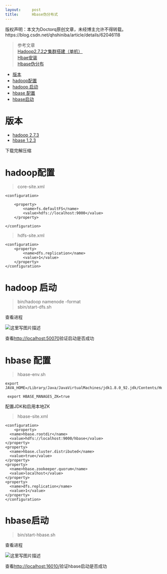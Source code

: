 ```yaml
---
layout:     post
title:      Hbase伪分布式
---
```

<div id="article_content" class="article_content clearfix csdn-tracking-statistics" data-pid="blog" data-mod="popu_307" data-dsm="post">
								<div class="article-copyright">
					版权声明：本文为Doctorq原创文章，未经博主允许不得转载。					https://blog.csdn.net/qhshiniba/article/details/62046118				</div>
								            <div id="content_views" class="markdown_views prism-atom-one-dark">
							<!-- flowchart 箭头图标 勿删 -->
							<svg xmlns="http://www.w3.org/2000/svg" style="display: none;"><path stroke-linecap="round" d="M5,0 0,2.5 5,5z" id="raphael-marker-block" style="-webkit-tap-highlight-color: rgba(0, 0, 0, 0);"></path></svg>
							<blockquote>
  <p>参考文章 <br>
  <a href="http://blog.csdn.net/uq_jin/article/details/51451995" rel="nofollow">Hadoop2.7.2之集群搭建（单机）</a> <br>
  <a href="http://aperise.iteye.com/blog/2254460" rel="nofollow">Hbae安装</a> <br>
  <a href="http://blog.csdn.net/pdw2009/article/details/21261417" rel="nofollow">Hbase伪分布</a></p>
</blockquote>

<p></p><div class="toc"><div class="toc">
<ul>
<li><a href="#%E7%89%88%E6%9C%AC" rel="nofollow">版本</a></li>
<li><a href="#hadoop%E9%85%8D%E7%BD%AE" rel="nofollow">hadoop配置</a></li>
<li><a href="#hadoop-%E5%90%AF%E5%8A%A8" rel="nofollow">hadoop 启动</a></li>
<li><a href="#hbase-%E9%85%8D%E7%BD%AE" rel="nofollow">hbase 配置</a></li>
<li><a href="#hbase%E5%90%AF%E5%8A%A8" rel="nofollow">hbase启动</a></li>
</ul>
</div>
</div>




<h1 id="版本">版本</h1>

<ul>
<li><a href="http://hadoop.apache.org/releases.html" rel="nofollow">hadoop 2.7.3</a></li>
<li><a href="http://www.apache.org/dyn/closer.cgi/hbase/" rel="nofollow">hbase 1.2.3</a></li>
</ul>

<p>下载完解压缩</p>



<h1 id="hadoop配置">hadoop配置</h1>

<blockquote>
  <p>core-site.xml</p>
</blockquote>



<pre class="prettyprint"><code class=" hljs xml"><span class="hljs-tag">&lt;<span class="hljs-title">configuration</span>&gt;</span>

    <span class="hljs-tag">&lt;<span class="hljs-title">property</span>&gt;</span>
        <span class="hljs-tag">&lt;<span class="hljs-title">name</span>&gt;</span>fs.defaultFS<span class="hljs-tag">&lt;/<span class="hljs-title">name</span>&gt;</span>
        <span class="hljs-tag">&lt;<span class="hljs-title">value</span>&gt;</span>hdfs://localhost:9000<span class="hljs-tag">&lt;/<span class="hljs-title">value</span>&gt;</span>
    <span class="hljs-tag">&lt;/<span class="hljs-title">property</span>&gt;</span>

<span class="hljs-tag">&lt;/<span class="hljs-title">configuration</span>&gt;</span></code></pre>

<blockquote>
  <p>hdfs-site.xml</p>
</blockquote>



<pre class="prettyprint"><code class=" hljs xml"><span class="hljs-tag">&lt;<span class="hljs-title">configuration</span>&gt;</span>
    <span class="hljs-tag">&lt;<span class="hljs-title">property</span>&gt;</span>
        <span class="hljs-tag">&lt;<span class="hljs-title">name</span>&gt;</span>dfs.replication<span class="hljs-tag">&lt;/<span class="hljs-title">name</span>&gt;</span>
        <span class="hljs-tag">&lt;<span class="hljs-title">value</span>&gt;</span>1<span class="hljs-tag">&lt;/<span class="hljs-title">value</span>&gt;</span>
    <span class="hljs-tag">&lt;/<span class="hljs-title">property</span>&gt;</span>
<span class="hljs-tag">&lt;/<span class="hljs-title">configuration</span>&gt;</span></code></pre>



<h1 id="hadoop-启动">hadoop 启动</h1>

<blockquote>
  <p>bin/hadoop namenode -format <br>
  sbin/start-dfs.sh</p>
</blockquote>

<p>查看进程</p>

<p><img src="https://img-blog.csdn.net/20160924012449487" alt="这里写图片描述" title=""></p>

<p>查看<a href="http://localhost:50070/dfshealth.html#tab-overview" rel="nofollow">http://localhost:50070</a>验证启动是否成功</p>



<h1 id="hbase-配置">hbase 配置</h1>

<blockquote>
  <p>hbase-env.sh</p>
</blockquote>



<pre class="prettyprint"><code class=" hljs bash"><span class="hljs-keyword">export</span> JAVA_HOME=/Library/Java/JavaVirtualMachines/jdk1.<span class="hljs-number">8.0</span>_92.jdk/Contents/Home

 <span class="hljs-keyword">export</span> HBASE_MANAGES_ZK=<span class="hljs-literal">true</span></code></pre>

<p>配置JDK和启用本地ZK</p>

<blockquote>
  <p>hbase-site.xml</p>
</blockquote>



<pre class="prettyprint"><code class=" hljs xml"><span class="hljs-tag">&lt;<span class="hljs-title">configuration</span>&gt;</span>
    <span class="hljs-tag">&lt;<span class="hljs-title">property</span>&gt;</span>  
  <span class="hljs-tag">&lt;<span class="hljs-title">name</span>&gt;</span>hbase.rootdir<span class="hljs-tag">&lt;/<span class="hljs-title">name</span>&gt;</span>  
  <span class="hljs-tag">&lt;<span class="hljs-title">value</span>&gt;</span>hdfs://localhost:9000/hbase<span class="hljs-tag">&lt;/<span class="hljs-title">value</span>&gt;</span>
<span class="hljs-tag">&lt;/<span class="hljs-title">property</span>&gt;</span>
<span class="hljs-tag">&lt;<span class="hljs-title">property</span>&gt;</span>
  <span class="hljs-tag">&lt;<span class="hljs-title">name</span>&gt;</span>hbase.cluster.distributed<span class="hljs-tag">&lt;/<span class="hljs-title">name</span>&gt;</span>
  <span class="hljs-tag">&lt;<span class="hljs-title">value</span>&gt;</span>true<span class="hljs-tag">&lt;/<span class="hljs-title">value</span>&gt;</span>
<span class="hljs-tag">&lt;/<span class="hljs-title">property</span>&gt;</span>
<span class="hljs-tag">&lt;<span class="hljs-title">property</span>&gt;</span>
  <span class="hljs-tag">&lt;<span class="hljs-title">name</span>&gt;</span>hbase.zookeeper.quorum<span class="hljs-tag">&lt;/<span class="hljs-title">name</span>&gt;</span>
  <span class="hljs-tag">&lt;<span class="hljs-title">value</span>&gt;</span>localhost<span class="hljs-tag">&lt;/<span class="hljs-title">value</span>&gt;</span>
<span class="hljs-tag">&lt;/<span class="hljs-title">property</span>&gt;</span>
<span class="hljs-tag">&lt;<span class="hljs-title">property</span>&gt;</span>
  <span class="hljs-tag">&lt;<span class="hljs-title">name</span>&gt;</span>dfs.replication<span class="hljs-tag">&lt;/<span class="hljs-title">name</span>&gt;</span>
  <span class="hljs-tag">&lt;<span class="hljs-title">value</span>&gt;</span>1<span class="hljs-tag">&lt;/<span class="hljs-title">value</span>&gt;</span>
<span class="hljs-tag">&lt;/<span class="hljs-title">property</span>&gt;</span>
<span class="hljs-tag">&lt;/<span class="hljs-title">configuration</span>&gt;</span></code></pre>



<h1 id="hbase启动">hbase启动</h1>

<blockquote>
  <p>bin/start-hbase.sh</p>
</blockquote>

<p>查看进程</p>

<p><img src="https://img-blog.csdn.net/20160924012845808" alt="这里写图片描述" title=""></p>

<p>查看<a href="http://localhost:16010/" rel="nofollow">http://localhost:16010/</a>验证hbase启动是否成功</p>            </div>
						<link href="https://csdnimg.cn/release/phoenix/mdeditor/markdown_views-9e5741c4b9.css" rel="stylesheet">
                </div>